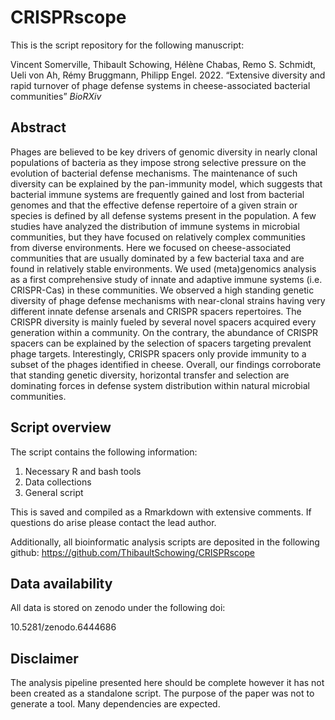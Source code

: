 # CRISPRscope



This is the script repository for the following manuscript:


Vincent Somerville, Thibault Schowing, Hélène Chabas, Remo S. Schmidt, Ueli von Ah, Rémy Bruggmann, Philipp Engel. 2022. “Extensive diversity and rapid turnover of phage defense systems in cheese-associated bacterial communities” *BioRXiv*


## Abstract

Phages are believed to be key drivers of genomic diversity in nearly clonal populations of bacteria as they impose strong selective pressure on the evolution of bacterial defense mechanisms. The maintenance of such diversity can be explained by the pan-immunity model, which suggests that bacterial immune systems are frequently gained and lost from bacterial genomes and that the effective defense repertoire of a given strain or species is defined by all defense systems present in the population. A few studies have analyzed the distribution of immune systems in microbial communities, but they have focused on relatively complex communities from diverse environments. Here we focused on cheese-associated communities that are usually dominated by a few bacterial taxa and are found in relatively stable environments. We used (meta)genomics analysis as a first comprehensive study of innate and adaptive immune systems (i.e. CRISPR-Cas) in these communities. We observed a high standing genetic diversity of phage defense mechanisms with near-clonal strains having very different innate defense arsenals and CRISPR spacers repertoires. The CRISPR diversity is mainly fueled by several novel spacers acquired every generation within a community. On the contrary, the abundance of CRISPR spacers can be explained by the selection of spacers targeting prevalent phage targets. Interestingly, CRISPR spacers only provide immunity to a subset of the phages identified in cheese. Overall, our findings corroborate that  standing genetic diversity, horizontal transfer and selection are dominating forces in defense system distribution within natural microbial communities.  


## Script overview

The script contains the following information:

1. Necessary R and bash tools
2. Data collections
3. General script

This is saved and compiled as a Rmarkdown with extensive comments. If questions do arise please contact the lead author.


Additionally, all bioinformatic analysis scripts are deposited in the following github:
https://github.com/ThibaultSchowing/CRISPRscope

## Data availability

All data is stored on zenodo under the following doi:

10.5281/zenodo.6444686

## Disclaimer

The analysis pipeline presented here should be complete however it has not been created as a standalone script. The purpose of the paper was not to generate a tool. Many dependencies are expected.
